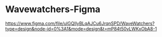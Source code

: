 # Wavewatchers-Figma
https://www.figma.com/file/ulGQIIyBLqAJCu6JrqnSPD/WaveWatchers?type=design&node-id=0%3A1&mode=design&t=mP84t50vLWKxObA8-1

